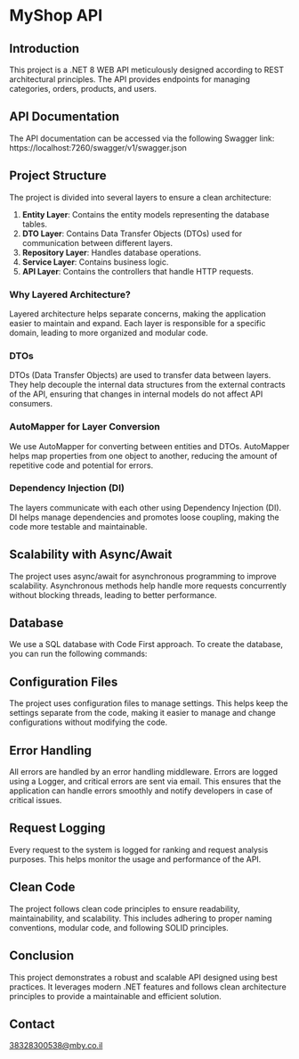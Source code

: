 # MyShop API

## Introduction
This project is a .NET 8 WEB API meticulously designed according to REST architectural principles. The API provides endpoints for managing categories, orders, products, and users.

## API Documentation
The API documentation can be accessed via the following Swagger link: https://localhost:7260/swagger/v1/swagger.json

## Project Structure
The project is divided into several layers to ensure a clean architecture:

1. **Entity Layer**: Contains the entity models representing the database tables.
2. **DTO Layer**: Contains Data Transfer Objects (DTOs) used for communication between different layers.
3. **Repository Layer**: Handles database operations.
4. **Service Layer**: Contains business logic.
5. **API Layer**: Contains the controllers that handle HTTP requests.

### Why Layered Architecture?
Layered architecture helps separate concerns, making the application easier to maintain and expand. Each layer is responsible for a specific domain, leading to more organized and modular code.

### DTOs
DTOs (Data Transfer Objects) are used to transfer data between layers. They help decouple the internal data structures from the external contracts of the API, ensuring that changes in internal models do not affect API consumers.

### AutoMapper for Layer Conversion
We use AutoMapper for converting between entities and DTOs. AutoMapper helps map properties from one object to another, reducing the amount of repetitive code and potential for errors.

### Dependency Injection (DI)
The layers communicate with each other using Dependency Injection (DI). DI helps manage dependencies and promotes loose coupling, making the code more testable and maintainable.

## Scalability with Async/Await
The project uses async/await for asynchronous programming to improve scalability. Asynchronous methods help handle more requests concurrently without blocking threads, leading to better performance.

## Database
We use a SQL database with Code First approach. To create the database, you can run the following commands:

## Configuration Files
The project uses configuration files to manage settings. This helps keep the settings separate from the code, making it easier to manage and change configurations without modifying the code.

## Error Handling
All errors are handled by an error handling middleware. Errors are logged using a Logger, and critical errors are sent via email. This ensures that the application can handle errors smoothly and notify developers in case of critical issues.

## Request Logging
Every request to the system is logged for ranking and request analysis purposes. This helps monitor the usage and performance of the API.

## Clean Code
The project follows clean code principles to ensure readability, maintainability, and scalability. This includes adhering to proper naming conventions, modular code, and following SOLID principles.

## Conclusion
This project demonstrates a robust and scalable API designed using best practices. It leverages modern .NET features and follows clean architecture principles to provide a maintainable and efficient solution.

## Contact
38328300538@mby.co.il